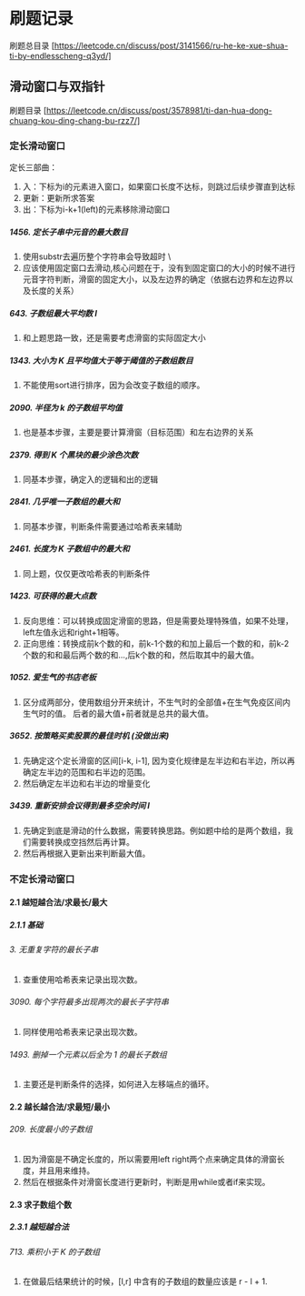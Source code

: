 # 刷题记录 
刷题总目录 [https://leetcode.cn/discuss/post/3141566/ru-he-ke-xue-shua-ti-by-endlesscheng-q3yd/]
## 滑动窗口与双指针
刷题目录 [https://leetcode.cn/discuss/post/3578981/ti-dan-hua-dong-chuang-kou-ding-chang-bu-rzz7/]
### 定长滑动窗口
定长三部曲：
1. 入：下标为i的元素进入窗口，如果窗口长度不达标，则跳过后续步骤直到达标
2. 更新：更新所求答案
3. 出：下标为i-k+1(left)的元素移除滑动窗口
##### 1456. 定长子串中元音的最大数目 
1. 使用substr去遍历整个字符串会导致超时 \
2. 应该使用固定窗口去滑动,核心问题在于，没有到固定窗口的大小的时候不进行元音字符判断，滑窗的固定大小，以及左边界的确定（依据右边界和左边界以及长度的关系）
##### 643. 子数组最大平均数 I
1. 和上题思路一致，还是需要考虑滑窗的实际固定大小
##### 1343. 大小为 K 且平均值大于等于阈值的子数组数目
1. 不能使用sort进行排序，因为会改变子数组的顺序。
##### 2090. 半径为 k 的子数组平均值 
1. 也是基本步骤，主要是要计算滑窗（目标范围）和左右边界的关系
##### 2379. 得到 K 个黑块的最少涂色次数 
1. 同基本步骤，确定入的逻辑和出的逻辑
##### 2841. 几乎唯一子数组的最大和 
1. 同基本步骤，判断条件需要通过哈希表来辅助
##### 2461. 长度为 K 子数组中的最大和
1. 同上题，仅仅更改哈希表的判断条件
##### 1423. 可获得的最大点数 
1. 反向思维：可以转换成固定滑窗的思路，但是需要处理特殊值，如果不处理，left左值永远和right+1相等。
2. 正向思维：转换成前k个数的和，前k-1个数的和加上最后一个数的和，前k-2个数的和和最后两个数的和...,后k个数的和，然后取其中的最大值。
##### 1052. 爱生气的书店老板
1. 区分成两部分，使用数组分开来统计，不生气时的全部值+在生气免疫区间内生气时的值。 后者的最大值+前者就是总共的最大值。
##### 3652. 按策略买卖股票的最佳时机 (没做出来)
1. 先确定这个定长滑窗的区间[i-k, i-1], 因为变化规律是左半边和右半边，所以再确定左半边的范围和右半边的范围。
2. 然后确定左半边和右半边的增量变化
##### 3439. 重新安排会议得到最多空余时间 I 
1. 先确定到底是滑动的什么数据，需要转换思路。例如题中给的是两个数组，我们需要转换成空挡然后再计算。
2. 然后再根据入更新出来判断最大值。
### 不定长滑动窗口
#### 2.1 越短越合法/求最长/最大
##### 2.1.1 基础
###### 3. 无重复字符的最长子串
1. 查重使用哈希表来记录出现次数。
###### 3090. 每个字符最多出现两次的最长子字符串
1. 同样使用哈希表来记录出现次数。
###### 1493. 删掉一个元素以后全为 1 的最长子数组
1. 主要还是判断条件的选择，如何进入左移端点的循环。
#### 2.2 越长越合法/求最短/最小
###### 209. 长度最小的子数组
1. 因为滑窗是不确定长度的，所以需要用left right两个点来确定具体的滑窗长度，并且用来维持。
2. 然后在根据条件对滑窗长度进行更新时，判断是用while或者if来实现。
#### 2.3 求子数组个数
##### 2.3.1 越短越合法
###### 713. 乘积小于 K 的子数组
1. 在做最后结果统计的时候，[l,r] 中含有的子数组的数量应该是 r - l + 1.





   
